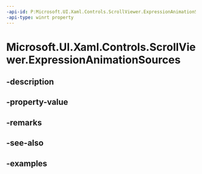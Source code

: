 ```yaml
---
-api-id: P:Microsoft.UI.Xaml.Controls.ScrollViewer.ExpressionAnimationSources
-api-type: winrt property
---
```


# Microsoft.UI.Xaml.Controls.ScrollViewer.ExpressionAnimationSources

<!--
public Windows.UI.Composition.CompositionPropertySet ExpressionAnimationSources { get; }
-->


## -description

## -property-value

## -remarks

## -see-also

## -examples


